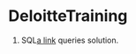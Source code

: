 # DeloitteTraining

1. SQL[a link](https://github.com/shivanidandir/DeloitteTraining/blob/master/SQL.sql) queries solution.
